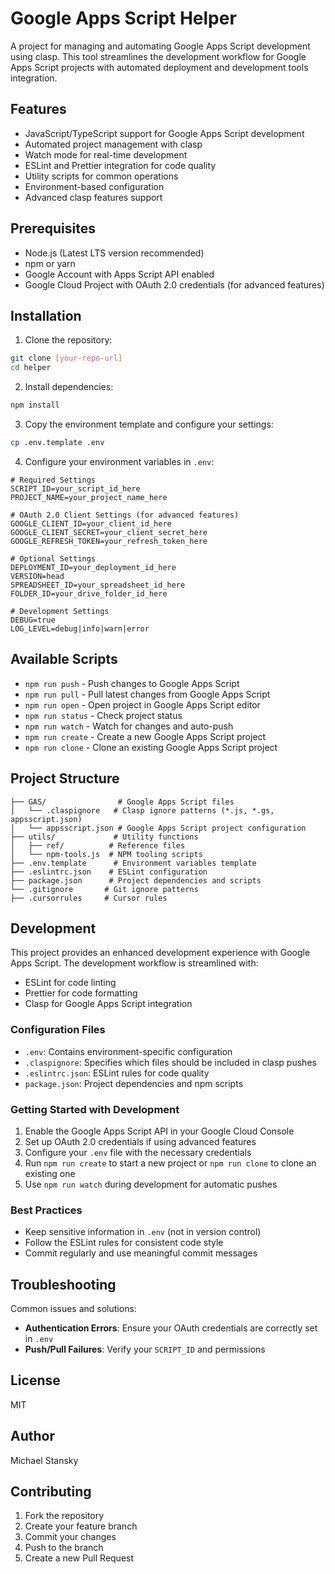 # Google Apps Script Helper

A project for managing and automating Google Apps Script development using clasp. This tool streamlines the development workflow for Google Apps Script projects with automated deployment and development tools integration.

## Features

- JavaScript/TypeScript support for Google Apps Script development
- Automated project management with clasp
- Watch mode for real-time development
- ESLint and Prettier integration for code quality
- Utility scripts for common operations
- Environment-based configuration
- Advanced clasp features support

## Prerequisites

- Node.js (Latest LTS version recommended)
- npm or yarn
- Google Account with Apps Script API enabled
- Google Cloud Project with OAuth 2.0 credentials (for advanced features)

## Installation

1. Clone the repository:
```bash
git clone [your-repo-url]
cd helper
```

2. Install dependencies:
```bash
npm install
```

3. Copy the environment template and configure your settings:
```bash
cp .env.template .env
```

4. Configure your environment variables in `.env`:

```env
# Required Settings
SCRIPT_ID=your_script_id_here
PROJECT_NAME=your_project_name_here

# OAuth 2.0 Client Settings (for advanced features)
GOOGLE_CLIENT_ID=your_client_id_here
GOOGLE_CLIENT_SECRET=your_client_secret_here
GOOGLE_REFRESH_TOKEN=your_refresh_token_here

# Optional Settings
DEPLOYMENT_ID=your_deployment_id_here
VERSION=head
SPREADSHEET_ID=your_spreadsheet_id_here
FOLDER_ID=your_drive_folder_id_here

# Development Settings
DEBUG=true
LOG_LEVEL=debug|info|warn|error
```

## Available Scripts

- `npm run push` - Push changes to Google Apps Script
- `npm run pull` - Pull latest changes from Google Apps Script
- `npm run open` - Open project in Google Apps Script editor
- `npm run status` - Check project status
- `npm run watch` - Watch for changes and auto-push
- `npm run create` - Create a new Google Apps Script project
- `npm run clone` - Clone an existing Google Apps Script project

## Project Structure

```
├── GAS/                # Google Apps Script files
│   └── .claspignore   # Clasp ignore patterns (*.js, *.gs, appsscript.json)
│   └── appsscript.json # Google Apps Script project configuration
├── utils/             # Utility functions
│   ├── ref/          # Reference files
│   └── npm-tools.js  # NPM tooling scripts
├── .env.template      # Environment variables template
├── .eslintrc.json    # ESLint configuration
├── package.json      # Project dependencies and scripts
└── .gitignore       # Git ignore patterns
├── .cursorrules     # Cursor rules
```

## Development

This project provides an enhanced development experience with Google Apps Script. The development workflow is streamlined with:

- ESLint for code linting
- Prettier for code formatting
- Clasp for Google Apps Script integration

### Configuration Files

- `.env`: Contains environment-specific configuration
- `.claspignore`: Specifies which files should be included in clasp pushes
- `.eslintrc.json`: ESLint rules for code quality
- `package.json`: Project dependencies and npm scripts

### Getting Started with Development

1. Enable the Google Apps Script API in your Google Cloud Console
2. Set up OAuth 2.0 credentials if using advanced features
3. Configure your `.env` file with the necessary credentials
4. Run `npm run create` to start a new project or `npm run clone` to clone an existing one
5. Use `npm run watch` during development for automatic pushes

### Best Practices

- Keep sensitive information in `.env` (not in version control)
- Follow the ESLint rules for consistent code style
- Commit regularly and use meaningful commit messages

## Troubleshooting

Common issues and solutions:

- **Authentication Errors**: Ensure your OAuth credentials are correctly set in `.env`
- **Push/Pull Failures**: Verify your `SCRIPT_ID` and permissions

## License

MIT

## Author

Michael Stansky

## Contributing

1. Fork the repository
2. Create your feature branch
3. Commit your changes
4. Push to the branch
5. Create a new Pull Request

